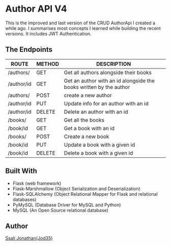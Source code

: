 # Author API V4
This is the improved and last version of the CRUD AuthorApi I created a while ago. I summarises most concepts I learned while building the recent versions. It includes JWT Authentication.

## The Endpoints

| ROUTE | METHOD  | DESCRIPTION |
|-------|---------|-------------|
| /authors/ | GET    | Get all authors alongside their books |
| /author/id | GET   | Get an author with an id alongside the books written by the author|
| /authors/ | POST  | create a new author |
| /author/id | PUT   | Update info for an author with an id |
| /author/id | DELETE | Delete an author with an id |  
| /books/    | GET   | Get all the books |
| /book/id   | GET   | Get a book with an id |
| /books/    | POST  | Create a new book | 
| /book/id   | PUT  | Update a book with a given id |
| /book/id   | DELETE | Delete a book with a given id |


## Built With
- Flask (web framework)
- Flask-Marshmallow (Object Serialization and Deserialization)
- Flask-SQLAlchemy (Object Relational Mapper for Flask and relational databases)
- PyMySQL (Database Driver for MySQL and Python)
- MySQL (An Open Source relational database)


## Author
[Ssali Jonathan(Jod35)](https://github.com/jod35)